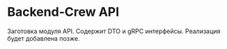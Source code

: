 # Backend-Crew API

Заготовка модуля API. Содержит DTO и gRPC интерфейсы. Реализация будет добавлена позже.
